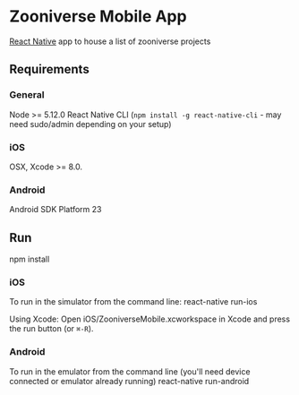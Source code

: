 # Zooniverse Mobile App
[React Native](https://facebook.github.io/react-native/) app to house a list of zooniverse projects

## Requirements
### General
Node >= 5.12.0
React Native CLI (`npm install -g react-native-cli` - may need sudo/admin depending on your setup)

### iOS
OSX, Xcode >= 8.0.

### Android
Android SDK Platform 23

## Run
npm install

### iOS
To run in the simulator from the command line:
react-native run-ios

Using Xcode:
Open iOS/ZooniverseMobile.xcworkspace in Xcode and press the run button (or `⌘-R`).

### Android
To run in the emulator from the command line (you'll need device connected or emulator already running)
react-native run-android
